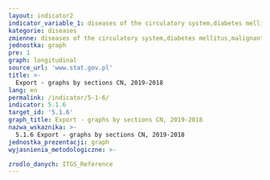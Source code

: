 ```yaml
---
layout: indicator2
indicator_variable_1: diseases of the circulatory system,diabetes mellitus,malignant neoplasms,chronic respiratory disease
kategorie: diseases
zmienne: diseases of the circulatory system,diabetes mellitus,malignant neoplasms,chronic respiratory disease
jednostka: graph
pre: 1
graph: longitudinal
source_url: 'www.stat.gov.pl'
title: >-
  Export - graphs by sections CN, 2019-2018
lang: en
permalink: /indicator/5-1-6/
indicator: 5.1.6
target_id: '5.1.6'
graph_title: Export - graphs by sections CN, 2019-2018
nazwa_wskaznika: >-
  5.1.6 Export - graphs by sections CN, 2019-2018
jednostka_prezentacji: graph
wyjasnienia_metodologiczne: >-

zrodlo_danych: ITGS_Reference
---
```

